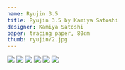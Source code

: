 ```yaml
---
name: Ryujin 3.5
title: Ryujin 3.5 by Kamiya Satoshi
designer: Kamiya Satoshi
paper: tracing paper, 80cm
thumb: ryujin/2.jpg
---
```

![](ryujin/1.jpg)
![](ryujin/2.jpg)
![](ryujin/3.jpg)
![](ryujin/4.jpg)
![](ryujin/5.jpg)
![](ryujin/6.jpg)
